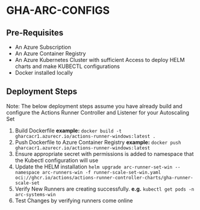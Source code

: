 # GHA-ARC-CONFIGS

## Pre-Requisites
- An Azure Subscription
- An Azure Container Registry
- An Azure Kubernetes Cluster with sufficient Access to deploy HELM charts and make KUBECTL configurations
- Docker installed locally

## Deployment Steps
Note: The below deployment steps assume you have already build and configure the Actions Runner Controller and Listener for your Autoscaling Set

1. Build Dockerfile **example:** ```docker build -t gharcacr1.azurecr.io/actions-runner-windows:latest .```
2. Push Dockerfile to Azure Container Registry **example:** ```docker push gharcacr1.azurecr.io/actions-runner-windows:latest```
3. Ensure appropriate secret with permissions is added to namespace that the Kubectl configuration will use
4. Update the HELM installation
    ```helm upgrade arc-runner-set-win --namespace arc-runners-win -f runner-scale-set-win.yaml oci://ghcr.io/actions/actions-runner-controller-charts/gha-runner-scale-set```
5. Verify New Runners are creating successfully. **e.g.**
    ```kubectl get pods -n arc-systems-win```
6. Test Changes by verifying runners come online


